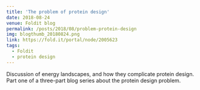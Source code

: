 ```yaml
---
title: 'The problem of protein design'
date: 2018-08-24
venue: Foldit blog
permalink: /posts/2018/08/problem-protein-design
img: blogthumb_20180824.png
link: https://fold.it/portal/node/2005623
tags:
  - Foldit
  - protein design
---
```


Discussion of energy landscapes, and how they complicate protein design. Part one of a three-part blog series about the protein design problem.


